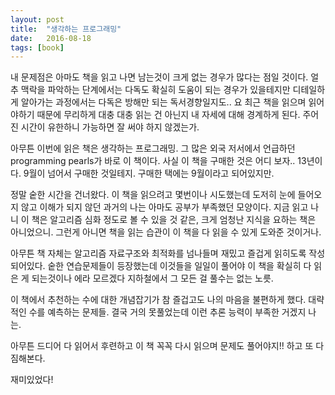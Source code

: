 ```yaml
---
layout: post
title:  "생각하는 프로그래밍"
date:   2016-08-18
tags: [book]
---
```


내 문제점은 아마도 책을 읽고 나면 남는것이 크게 없는 경우가 많다는 점일 것이다. 얼추 맥락을 파악하는 단계에서는 다독도 확실히 도움이 되는 경우가 있을테지만 디테일하게 알아가는 과정에서는 다독은 방해만 되는 독서경향일지도.. 요 최근 책을 읽으며 읽어야하기 때문에 무리하게 대충 대충 읽는 건 아닌지 내 자세에 대해 경계하게 된다. 주어진 시간이 유한하니 가능하면 잘 써야 하지 않겠는가. 

  아무튼 이번에 읽은 책은 생각하는 프로그래밍. 그 많은 외국 저서에서 언급하던 programming pearls가 바로 이 책이다. 사실 이 책을 구매한 것은 어디 보자.. 13년이다. 9월이 넘어서 구매한 것일테지. 구매한 택에는 9월이라고 되어있지만. 

  정말 숱한 시간을 건너왔다. 이 책을 읽으려고 몇번이나 시도했는데 도저히 눈에 들어오지 않고 이해가 되지 않던 과거의 나는 아마도 공부가 부족했던 모양이다. 지금 읽고 나니 이 책은 알고리즘 심화 정도로 볼 수 있을 것 같은, 크게 엄청난 지식을 요하는 책은 아니었으니. 그런게 아니면 책을 읽는 습관이 이 책을 다 읽을 수 있게 도와준 것이거나. 

  아무튼 책 자체는 알고리즘 자료구조와 최적화를 넘나들며 재밌고 즐겁게 읽히도록 작성되어있다. 숱한 연습문제들이 등장했는데 이것들을 일일이 풀어야 이 책을 확실히 다 읽은 게 되는것이나 에라 모르겠다 지하철에서 그 모든 걸 풀수는 없는 노릇. 

  이 책에서 추천하는 수에 대한 개념잡기가 참 즐겁고도 나의 마음을 불편하게 했다. 대략적인 수를 예측하는 문제들. 결국 거의 못풀었는데 이런 추론 능력이 부족한 거겠지 나는. 

  아무튼 드디어 다 읽어서 후련하고 이 책 꼭꼭 다시 읽으며 문제도 풀어야지!! 하고 또 다짐해본다. 

  재미있었다!
